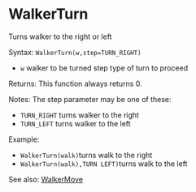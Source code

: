 # WalkerTurn

Turns walker to the right or left

Syntax: `WalkerTurn(w,step=TURN_RIGHT)`

* `w` walker to be turned step type of turn to proceed

Returns: This function always returns 0.

Notes: The step parameter may be one of these:

* `TURN_RIGHT` turns walker to the right 
* `TURN_LEFT` turns walker to the left 

Example: 

* `WalkerTurn(walk)`turns walk to the right 
* `WalkerTurn(walk),TURN LEFT)`turns walk to the left

See also: [WalkerMove](/api-native-functions/walkermove.md)

